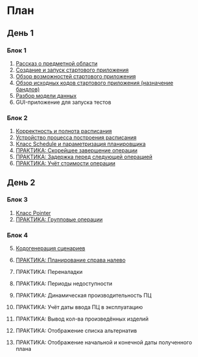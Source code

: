 # План

## День 1

### Блок 1

1. [Рассказ о предметной области](texts/subjectArea.md)
2. [Создание и запуск стартового приложения](texts/createBasicApp.md)
3. [Обзор возможностей стартового приложения](texts/basicAppOverview.md)
3. [Обзор исходных кодов стартового приложения (назначение бандлов)](texts/bundles.md)
4. [Разбор модели данных](texts/datamodel.md)
6. GUI-приложение для запуска тестов
 
### Блок 2

1. [Корректность и полнота расписания](texts/scheduleValidity.md)
1. [Устройство процесса построения расписания](texts/scheduling.md)
3. [Класс Schedule и параметризация планировщика](texts/scheduleClass.md)
4. [ПРАКТИКА: Скорейшее завершение операции](texts/newSelectorByCompletionTime.md)
5. [ПРАКТИКА: Задержка перед следующей операцией](texts/delayBeforeNext.md)
6. [ПРАКТИКА: Учёт стоимости операции](texts/newSelectorByLowestCost.md)

## День 2

### Блок 3
1. [Класс Pointer](texts/pointer.md)
2. [ПРАКТИКА: Групповые операции](texts/batching.md)

### Блок 4
5. [Кодогенерация сценариев](texts/scenarioGeneration.md)
2. [ПРАКТИКА: Планирование справа налево](texts/rightToLeft.md)

1. ПРАКТИКА: Переналадки
2. ПРАКТИКА: Периоды недоступности
3. ПРАКТИКА: Динамическая производительность ПЦ
4. ПРАКТИКА: Учёт даты ввода ПЦ в эксплуатацию
1. ПРАКТИКА: Вывод кол-ва произведённых изделий
4. ПРАКТИКА: Отображение списка альтернатив
5. ПРАКТИКА: Отображение начальной и конечной даты полученного плана
